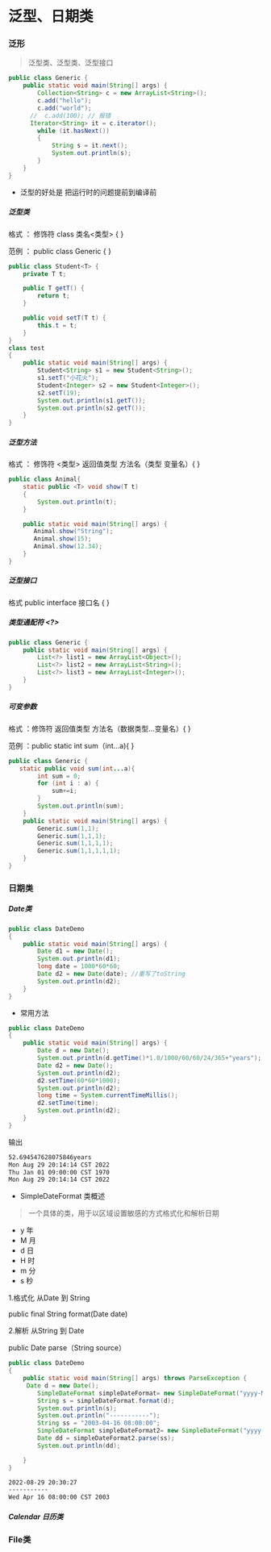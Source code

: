 

# 泛型、日期类

### 泛形

>泛型类、泛型类、泛型接口

```java
public class Generic {
    public static void main(String[] args) {
        Collection<String> c = new ArrayList<String>();
        c.add("hello");
        c.add("world");
      //  c.add(100); // 报错
      Iterator<String> it = c.iterator();
        while (it.hasNext())
        {
            String s = it.next();
            System.out.println(s);
        }
    }
}
```

- 泛型的好处是 把运行时的问题提前到编译前

##### 泛型类

格式 ： 修饰符 class 类名<类型>  {    }

范例 ： public class Generic<T>   {    }

```java
public class Student<T> {
    private T t;

    public T getT() {
        return t;
    }

    public void setT(T t) {
        this.t = t;
    }
}
class test
{
    public static void main(String[] args) {
        Student<String> s1 = new Student<String>();
        s1.setT("小花火");
        Student<Integer> s2 = new Student<Integer>();
        s2.setT(19);
        System.out.println(s1.getT());
        System.out.println(s2.getT());
    }
}
```

##### 泛型方法

格式 ： 修饰符 <类型>  返回值类型 方法名（类型 变量名）{  }

```java
public class Animal{
    static public <T> void show(T t)
    {
        System.out.println(t);
    }

    public static void main(String[] args) {
       Animal.show("String");
       Animal.show(15);
       Animal.show(12.34);
    }
}
```

##### 泛型接口

格式 public interface 接口名<T> {  }

##### 类型通配符 <?>

```java
public class Generic {
    public static void main(String[] args) {
        List<?> list1 = new ArrayList<Object>();
        List<?> list2 = new ArrayList<String>();
        List<?> list3 = new ArrayList<Integer>();
    }
}
```

##### 可变参数

格式 ：修饰符 返回值类型 方法名（数据类型...变量名）{   }

范例 ：public static int sum（int...a){   }

```java
public class Generic {
   static public void sum(int...a){
        int sum = 0;
        for (int i : a) {
            sum+=i;
        }
        System.out.println(sum);
    }
    public static void main(String[] args) {
        Generic.sum(1,1);
        Generic.sum(1,1,1);
        Generic.sum(1,1,1,1);
        Generic.sum(1,1,1,1,1);
    }
}
```

### 日期类

##### Date类

```java
public class DateDemo
{
    public static void main(String[] args) {
        Date d1 = new Date();
        System.out.println(d1);
        long date = 1000*60*60;
        Date d2 = new Date(date); //重写了toString
        System.out.println(d2);
    }
}
```

- 常用方法

```java
public class DateDemo
{
    public static void main(String[] args) {
        Date d = new Date();
        System.out.println(d.getTime()*1.0/1000/60/60/24/365+"years");
        Date d2 = new Date();
        System.out.println(d2);
        d2.setTime(60*60*1000);
        System.out.println(d2);
        long time = System.currentTimeMillis();
        d2.setTime(time);
        System.out.println(d2);
    }
}
```

输出

```txt
52.694547628075846years
Mon Aug 29 20:14:14 CST 2022
Thu Jan 01 09:00:00 CST 1970
Mon Aug 29 20:14:14 CST 2022
```

- SimpleDateFormat 类概述

> 一个具体的类，用于以区域设置敏感的方式格式化和解析日期

- y 年
- M 月
- d 日
- H 时
- m 分
- s 秒

1.格式化 从Date 到 String

public final String format(Date date)

2.解析 从String 到 Date

public Date parse（String source）

```java
public class DateDemo
{
    public static void main(String[] args) throws ParseException {
     Date d = new Date();
        SimpleDateFormat simpleDateFormat= new SimpleDateFormat("yyyy-MM-dd HH:mm:ss");
        String s = simpleDateFormat.format(d);
        System.out.println(s);
        System.out.println("-----------");
        String ss = "2003-04-16 08:00:00";
        SimpleDateFormat simpleDateFormat2= new SimpleDateFormat("yyyy-MM-dd HH:mm:ss");
        Date dd = simpleDateFormat2.parse(ss);
        System.out.println(dd);

    }
}
```

```txt
2022-08-29 20:30:27
-----------
Wed Apr 16 08:00:00 CST 2003

```

##### Calendar 日历类

### File类